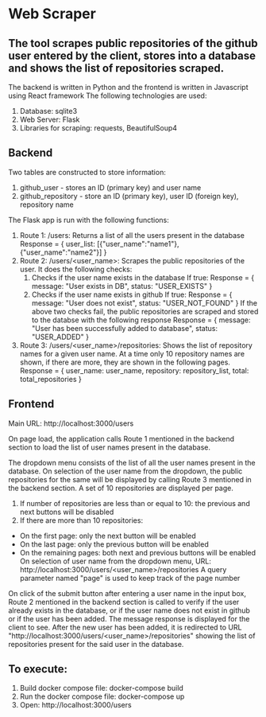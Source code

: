 # Web Scraper

## The tool scrapes public repositories of the github user entered by the client, stores into a database and shows the list of repositories scraped.

The backend is written in Python and the frontend is written in Javascript using React framework
The following technologies are used:

1. Database: sqlite3
2. Web Server: Flask
3. Libraries for scraping: requests, BeautifulSoup4

## Backend

Two tables are constructed to store information:

1. github_user - stores an ID (primary key) and user name
2. github_repository - store an ID (primary key), user ID (foreign key), repository name

The Flask app is run with the following functions:

1. Route 1: /users: Returns a list of all the users present in the database
   Response = {
   user_list: [{"user_name":"name1"}, {"user_name":"name2"}]
   }
2. Route 2: /users/<user_name>: Scrapes the public repositories of the user.
   It does the following checks:
   1. Checks if the user name exists in the database
      If true: Response = {
      message: "User exists in DB",
      status: "USER_EXISTS"
      }
   2. Checks if the user name exists in github
      If true: Response = {
      message: "User does not exist",
      status: "USER_NOT_FOUND"
      }
      If the above two checks fail, the public repositories are scraped and stored to the databse with the following response
      Response = {
      message: "User has been successfully added to database",
      status: "USER_ADDED"
      }
3. Route 3: /users/<user_name>/repositories: Shows the list of repository names for a given user name. At a time only 10 repository names are shown, if there are more, they are shown in the following pages.
   Response = {
   user_name: user_name,
   repository: repository_list,
   total: total_repositories
   }

## Frontend

Main URL: http://localhost:3000/users

On page load, the application calls Route 1 mentioned in the backend section to load the list of user names present in the database.

The dropdown menu consists of the list of all the user names present in the database. On selection of the user name from the dropdown, the public repositories for the same will be displayed by calling Route 3 mentioned in the backend section. A set of 10 repositories are displayed per page.

1. If number of repositories are less than or equal to 10: the previous and next buttons will be disabled
2. If there are more than 10 repositories:

- On the first page: only the next button will be enabled
- On the last page: only the previous button will be enabled
- On the remaining pages: both next and previous buttons will be enabled
  On selection of user name from the dropdown menu, URL: http://localhost:3000/users/<user_name>/repositories
  A query parameter named "page" is used to keep track of the page number

On click of the submit button after entering a user name in the input box, Route 2 mentioned in the backend section is called to verify if the user already exists in the database, or if the user name does not exist in github or if the user has been added. The message response is displayed for the client to see. After the new user has been added, it is redirected to URL "http://localhost:3000/users/<user_name>/repositories" showing the list of repositories present for the said user in the database.

## To execute:

1. Build docker compose file: docker-compose build
2. Run the docker compose file: docker-compose up
3. Open: http://localhost:3000/users
